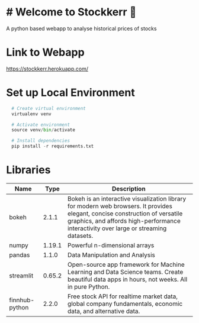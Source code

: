 # # Welcome to Stockkerr :wave:

A python based webapp to analyse historical prices of stocks

# Link to Webapp

https://stockkerr.herokuapp.com/

# Set up Local Environment

```python
  # Create virtual environment
  virtualenv venv

  # Activate environment
  source venv/bin/activate

  # Install dependencies
  pip install -r requirements.txt
```

# Libraries

| Name           | Type   | Description                                                                                                                                                                                                          |
| -------------- | ------ | -------------------------------------------------------------------------------------------------------------------------------------------------------------------------------------------------------------------- |
| bokeh          | 2.1.1  | Bokeh is an interactive visualization library for modern web browsers. It provides elegant, concise construction of versatile graphics, and affords high-performance interactivity over large or streaming datasets. |
| numpy          | 1.19.1 | Powerful n-dimensional arrays                                                                                                                                                                                        |
| pandas         | 1.1.0  | Data Manipulation and Analysis                                                                                                                                                                                       |
| streamlit      | 0.65.2 | Open-source app framework for Machine Learning and Data Science teams. Create beautiful data apps in hours, not weeks. All in pure Python.                                                                           |
| finnhub-python | 2.2.0  | Free stock API for realtime market data, global company fundamentals, economic data, and alternative data.                                                                                                           |
